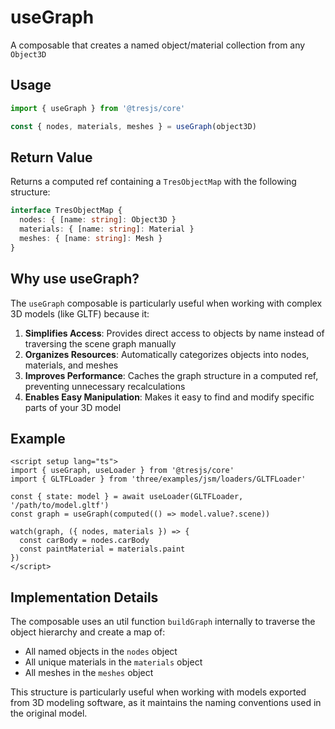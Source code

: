 # useGraph

A composable that creates a named object/material collection from any `Object3D`

## Usage

```ts
import { useGraph } from '@tresjs/core'

const { nodes, materials, meshes } = useGraph(object3D)
```

## Return Value

Returns a computed ref containing a `TresObjectMap` with the following structure:

```ts
interface TresObjectMap {
  nodes: { [name: string]: Object3D }
  materials: { [name: string]: Material }
  meshes: { [name: string]: Mesh }
}
```

## Why use useGraph?

The `useGraph` composable is particularly useful when working with complex 3D models (like GLTF) because it:

1. **Simplifies Access**: Provides direct access to objects by name instead of traversing the scene graph manually
2. **Organizes Resources**: Automatically categorizes objects into nodes, materials, and meshes
3. **Improves Performance**: Caches the graph structure in a computed ref, preventing unnecessary recalculations
4. **Enables Easy Manipulation**: Makes it easy to find and modify specific parts of your 3D model

## Example

```vue
<script setup lang="ts">
import { useGraph, useLoader } from '@tresjs/core'
import { GLTFLoader } from 'three/examples/jsm/loaders/GLTFLoader'

const { state: model } = await useLoader(GLTFLoader, '/path/to/model.gltf')
const graph = useGraph(computed(() => model.value?.scene))

watch(graph, ({ nodes, materials }) => {
  const carBody = nodes.carBody
  const paintMaterial = materials.paint
})
</script>
```

## Implementation Details

The composable uses an util function `buildGraph` internally to traverse the object hierarchy and create a map of:
- All named objects in the `nodes` object
- All unique materials in the `materials` object
- All meshes in the `meshes` object

This structure is particularly useful when working with models exported from 3D modeling software, as it maintains the naming conventions used in the original model.
